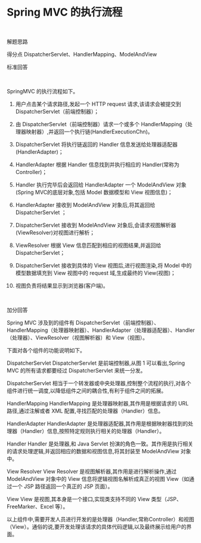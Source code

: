 # Spring MVC 的执行流程

‍

解题思路

得分点 DispatcherServlet、HandlerMapping、ModelAndView 

标准回答 

‍

SpringMVC 的执行流程如下。 

1. 用户点击某个请求路径,发起一个 HTTP request 请求,该请求会被提交到DispatcherServlet（前端控制器）；

2. 由 DispatcherServlet（前端控制器）请求一个或多个 HandlerMapping（处理器映射器）,并返回一个执行链(HandlerExecutionChn)。

3. DispatcherServlet 将执行链返回的 Handler 信息发送给处理器适配器(HandlerAdapter)；

4. HandlerAdapter 根据 Handler 信息找到并执行相应的 Handler(常称为 Controller)；

5. Handler 执行完毕后会返回给 HandlerAdapter 一个 ModelAndView 对象(Spring MVC的底层对象,包括 Model 数据模型和 View 视图信息)；

6. HandlerAdapter 接收到 ModelAndView 对象后,将其返回给 DispatcherServlet ；

7. DispatcherServlet 接收到 ModelAndView 对象后,会请求视图解析器(ViewResolver)对视图进行解析；

8. ViewResolver 根据 View 信息匹配到相应的视图结果,并返回给 DispatcherServlet；

9. DispatcherServlet 接收到具体的 View 视图后,进行视图渲染,将 Model 中的模型数据填充到 View 视图中的 request 域,生成最终的 View(视图)；

10. 视图负责将结果显示到浏览器(客户端)。

‍

加分回答 

Spring MVC 涉及到的组件有 DispatcherServlet（前端控制器）、HandlerMapping（处理器映射器）、HandlerAdapter（处理器适配器）、Handler（处理器）、ViewResolver（视图解析器）和 View（视图）。

下面对各个组件的功能说明如下。 

DispatcherServlet DispatcherServlet 是前端控制器,从图 1 可以看出,Spring MVC 的所有请求都要经过 DispatcherServlet 来统一分发。

DispatcherServlet 相当于一个转发器或中央处理器,控制整个流程的执行,对各个组件进行统一调度,以降低组件之间的耦合性,有利于组件之间的拓展。 

HandlerMapping HandlerMapping 是处理器映射器,其作用是根据请求的 URL 路径,通过注解或者 XML 配置,寻找匹配的处理器（Handler）信息。 

HandlerAdapter HandlerAdapter 是处理器适配器,其作用是根据映射器找到的处理器（Handler）信息,按照特定规则执行相关的处理器（Handler）。 

Handler Handler 是处理器,和 Java Servlet 扮演的角色一致。其作用是执行相关的请求处理逻辑,并返回相应的数据和视图信息,将其封装至 ModelAndView 对象中。 

View Resolver View Resolver 是视图解析器,其作用是进行解析操作,通过 ModelAndView 对象中的 View 信息将逻辑视图名解析成真正的视图 View（如通过一个 JSP 路径返回一个真正的 JSP 页面）。 

View View 是视图,其本身是一个接口,实现类支持不同的 View 类型（JSP、FreeMarker、Excel 等）。 

以上组件中,需要开发人员进行开发的是处理器（Handler,常称Controller）和视图（View）。通俗的说,要开发处理该请求的具体代码逻辑,以及最终展示给用户的界面。

‍

